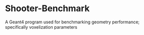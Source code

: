 Shooter-Benchmark
=================

A Geant4 program used for benchmarking geometry performance; specifically voxelization parameters
